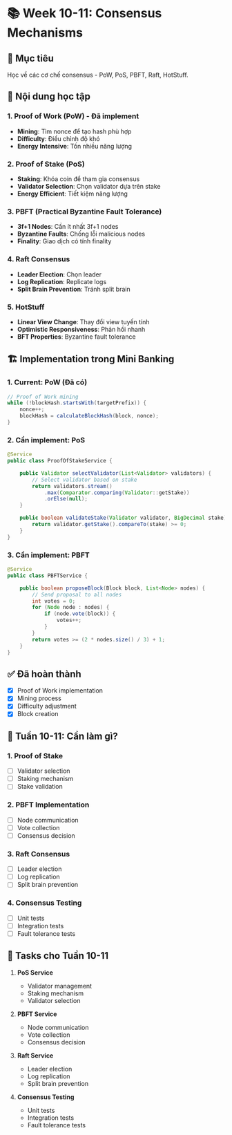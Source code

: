 # 📚 Week 10-11: Consensus Mechanisms

## 🎯 Mục tiêu

Học về các cơ chế consensus - PoW, PoS, PBFT, Raft, HotStuff.

## 📖 Nội dung học tập

### 1. Proof of Work (PoW) - Đã implement

- **Mining**: Tìm nonce để tạo hash phù hợp
- **Difficulty**: Điều chỉnh độ khó
- **Energy Intensive**: Tốn nhiều năng lượng

### 2. Proof of Stake (PoS)

- **Staking**: Khóa coin để tham gia consensus
- **Validator Selection**: Chọn validator dựa trên stake
- **Energy Efficient**: Tiết kiệm năng lượng

### 3. PBFT (Practical Byzantine Fault Tolerance)

- **3f+1 Nodes**: Cần ít nhất 3f+1 nodes
- **Byzantine Faults**: Chống lỗi malicious nodes
- **Finality**: Giao dịch có tính finality

### 4. Raft Consensus

- **Leader Election**: Chọn leader
- **Log Replication**: Replicate logs
- **Split Brain Prevention**: Tránh split brain

### 5. HotStuff

- **Linear View Change**: Thay đổi view tuyến tính
- **Optimistic Responsiveness**: Phản hồi nhanh
- **BFT Properties**: Byzantine fault tolerance

## 🏗️ Implementation trong Mini Banking

### 1. Current: PoW (Đã có)

```java
// Proof of Work mining
while (!blockHash.startsWith(targetPrefix)) {
    nonce++;
    blockHash = calculateBlockHash(block, nonce);
}
```

### 2. Cần implement: PoS

```java
@Service
public class ProofOfStakeService {

    public Validator selectValidator(List<Validator> validators) {
        // Select validator based on stake
        return validators.stream()
            .max(Comparator.comparing(Validator::getStake))
            .orElse(null);
    }

    public boolean validateStake(Validator validator, BigDecimal stake) {
        return validator.getStake().compareTo(stake) >= 0;
    }
}
```

### 3. Cần implement: PBFT

```java
@Service
public class PBFTService {

    public boolean proposeBlock(Block block, List<Node> nodes) {
        // Send proposal to all nodes
        int votes = 0;
        for (Node node : nodes) {
            if (node.vote(block)) {
                votes++;
            }
        }
        return votes >= (2 * nodes.size() / 3) + 1;
    }
}
```

## ✅ Đã hoàn thành

- [x] Proof of Work implementation
- [x] Mining process
- [x] Difficulty adjustment
- [x] Block creation

## 🎯 Tuần 10-11: Cần làm gì?

### 1. Proof of Stake

- [ ] Validator selection
- [ ] Staking mechanism
- [ ] Stake validation

### 2. PBFT Implementation

- [ ] Node communication
- [ ] Vote collection
- [ ] Consensus decision

### 3. Raft Consensus

- [ ] Leader election
- [ ] Log replication
- [ ] Split brain prevention

### 4. Consensus Testing

- [ ] Unit tests
- [ ] Integration tests
- [ ] Fault tolerance tests

## 📝 Tasks cho Tuần 10-11

1. **PoS Service**

   - Validator management
   - Staking mechanism
   - Validator selection

2. **PBFT Service**

   - Node communication
   - Vote collection
   - Consensus decision

3. **Raft Service**

   - Leader election
   - Log replication
   - Split brain prevention

4. **Consensus Testing**
   - Unit tests
   - Integration tests
   - Fault tolerance tests

